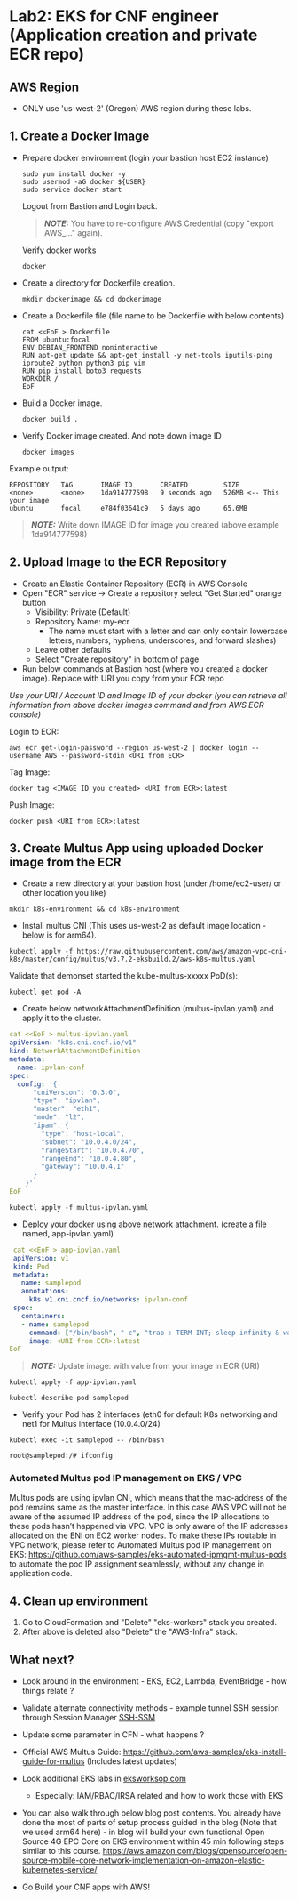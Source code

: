 # Lab2: EKS for CNF engineer (Application creation and private ECR repo)

## AWS Region
* ONLY use 'us-west-2' (Oregon) AWS region during these labs.

## 1. Create a Docker Image 
* Prepare docker environment (login your bastion host EC2 instance)
  ````
  sudo yum install docker -y
  sudo usermod -aG docker ${USER}
  sudo service docker start
  ````
  Logout from Bastion and Login back.

  > **_NOTE:_** You have to re-configure AWS Credential (copy "export AWS_..." again). 
  
  Verify docker works
  ````
  docker
  ````
* Create a directory for Dockerfile creation.
  ````
  mkdir dockerimage && cd dockerimage
  ````
* Create a Dockerfile file (file name to be Dockerfile with below contents)
  ````
  cat <<EoF > Dockerfile
  FROM ubuntu:focal
  ENV DEBIAN_FRONTEND noninteractive
  RUN apt-get update && apt-get install -y net-tools iputils-ping iproute2 python python3 pip vim
  RUN pip install boto3 requests
  WORKDIR /
  EoF
  ````
* Build a Docker image.
  ```` 
  docker build .
  ````
* Verify Docker image created. And note down image ID
  ````
  docker images 
  ````
Example output:

````
REPOSITORY   TAG       IMAGE ID       CREATED         SIZE
<none>       <none>    1da914777598   9 seconds ago   526MB <-- This your image
ubuntu       focal     e784f03641c9   5 days ago      65.6MB
````

> **_NOTE:_**  Write down IMAGE ID for image you created (above example 1da914777598)

## 2. Upload Image to the ECR Repository
* Create an Elastic Container Repository (ECR) in AWS Console 
* Open "ECR" service -> Create a repository select "Get Started" orange button
  * Visibility: Private (Default)
  * Repository Name: my-ecr 
    * The name must start with a letter and can only contain lowercase letters, numbers, hyphens, underscores, and forward slashes) 
   * Leave other defaults
   * Select "Create repository" in bottom of page
* Run below commands at Bastion host (where you created a docker image). 
Replace <URI from ECR> with URI you copy from your ECR repo

*Use your URI / Account ID and Image ID of your docker (you can retrieve all information from above docker images command and from AWS ECR console)*

Login to ECR:
  ````
  aws ecr get-login-password --region us-west-2 | docker login --username AWS --password-stdin <URI from ECR>
  ````
  Tag Image:
  ````
  docker tag <IMAGE ID you created> <URI from ECR>:latest
  ````
  Push Image:
  ````
  docker push <URI from ECR>:latest
  ````
  
## 3. Create Multus App using uploaded Docker image from the ECR
* Create a new directory at your bastion host (under /home/ec2-user/ or other location you like)
````
mkdir k8s-environment && cd k8s-environment
````
* Install multus CNI (This uses us-west-2 as default image location - below is for arm64).
 ````
 kubectl apply -f https://raw.githubusercontent.com/aws/amazon-vpc-cni-k8s/master/config/multus/v3.7.2-eksbuild.2/aws-k8s-multus.yaml
 ````
Validate that demonset started the kube-multus-xxxxx PoD(s):
````
kubectl get pod -A
````

* Create below networkAttachmentDefinition (multus-ipvlan.yaml) and apply it to the cluster.

````yaml
cat <<EoF > multus-ipvlan.yaml
apiVersion: "k8s.cni.cncf.io/v1"
kind: NetworkAttachmentDefinition
metadata:
  name: ipvlan-conf
spec:
  config: '{
      "cniVersion": "0.3.0",
      "type": "ipvlan",
      "master": "eth1",
      "mode": "l2",
      "ipam": {
        "type": "host-local",
        "subnet": "10.0.4.0/24",
        "rangeStart": "10.0.4.70",
        "rangeEnd": "10.0.4.80",
        "gateway": "10.0.4.1"
      }
    }'
EoF
````

  ````
  kubectl apply -f multus-ipvlan.yaml
  ````

* Deploy your docker using above network attachment. (create a file named, app-ipvlan.yaml)
````yaml
 cat <<EoF > app-ipvlan.yaml
 apiVersion: v1
 kind: Pod
 metadata:
   name: samplepod
   annotations:
     k8s.v1.cni.cncf.io/networks: ipvlan-conf
 spec:
   containers:
   - name: samplepod
     command: ["/bin/bash", "-c", "trap : TERM INT; sleep infinity & wait"]
     image: <URI from ECR>:latest
EoF
````
> **_NOTE:_** Update image: with value from your image in ECR (URI)

  ````
  kubectl apply -f app-ipvlan.yaml
  ````
  ````
  kubectl describe pod samplepod
  ````
* Verify your Pod has 2 interfaces (eth0 for default K8s networking and net1 for Multus interface (10.0.4.0/24)
````
kubectl exec -it samplepod -- /bin/bash
````  
````
root@samplepod:/# ifconfig
````
### Automated Multus pod IP management on EKS / VPC

Multus pods are using ipvlan CNI, which means that the mac-address of the pod remains same as the master interface. In this case AWS VPC will not be aware of the assumed IP address of the pod, since the IP allocations to these pods hasn’t happened via VPC. VPC is only aware of the IP addresses allocated on the ENI on EC2 worker nodes. To make these IPs routable in VPC network, please refer to Automated Multus pod IP management on EKS: https://github.com/aws-samples/eks-automated-ipmgmt-multus-pods to automate the pod IP assignment seamlessly, without any change in application code.

## 4. Clean up environment
1. Go to CloudFormation and "Delete" "eks-workers" stack you created. 
2. After above is deleted also "Delete" the "AWS-Infra" stack. 

## What next? 
* Look around in the environment - EKS, EC2, Lambda, EventBridge - how things relate ?
* Validate alternate connectivity methods - example tunnel SSH session through Session Manager [SSH-SSM](https://docs.aws.amazon.com/systems-manager/latest/userguide/session-manager-getting-started-enable-ssh-connections.html)
* Update some parameter in CFN - what happens ?
* Official AWS Multus Guide: https://github.com/aws-samples/eks-install-guide-for-multus (Includes latest updates)
* Look additional EKS labs in [eksworksop.com](https://www.eksworkshop.com/)
  * Especially: IAM/RBAC/IRSA related and how to work those with EKS
* You can also walk through below blog post contents. You already have done the most of parts of setup process guided in the blog (Note that we used arm64 here) - in blog will build your own functional Open Source 4G EPC Core on EKS environment within 45 min following steps similar to this course. https://aws.amazon.com/blogs/opensource/open-source-mobile-core-network-implementation-on-amazon-elastic-kubernetes-service/

* Go Build your CNF apps with AWS!